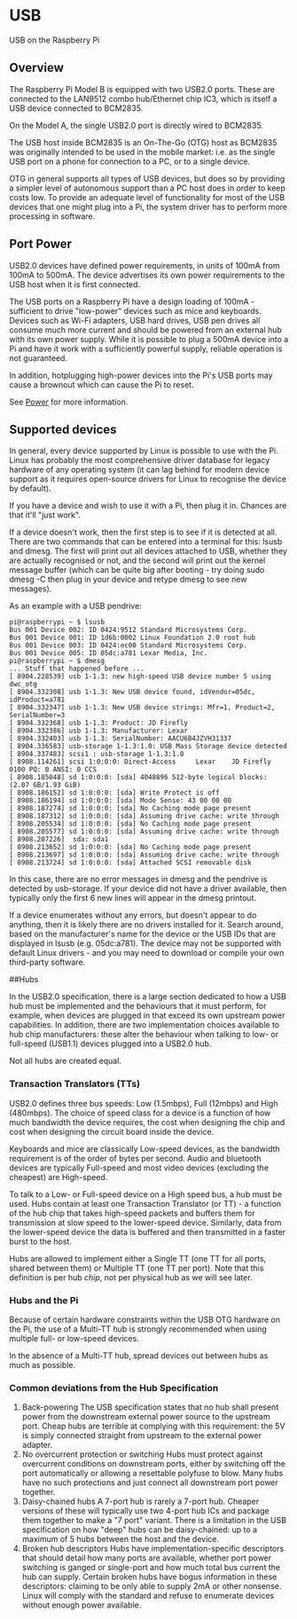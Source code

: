 # USB

USB on the Raspberry Pi

## Overview

The Raspberry Pi Model B is equipped with two USB2.0 ports. These are connected to the LAN9512 combo hub/Ethernet chip IC3, which is itself a USB device connected to BCM2835.

On the Model A, the single USB2.0 port is directly wired to BCM2835.

The USB host inside BCM2835 is an On-The-Go (OTG) host as BCM2835 was originally intended to be used in the mobile market: i.e. as the single USB port on a phone for connection to a PC, or to a single device.

OTG in general supports all types of USB devices, but does so by providing a simpler level of autonomous support than a PC host does in order to keep costs low. To provide an adequate level of functionality for most of the USB devices that one might plug into a Pi, the system driver has to perform more processing in software.

## Port Power

USB2.0 devices have defined power requirements, in units of 100mA from 100mA to 500mA. The device advertises its own power requirements to the USB host when it is first connected.

The USB ports on a Raspberry Pi have a design loading of 100mA - sufficient to drive "low-power" devices such as mice and keyboards. Devices such as Wi-Fi adapters, USB hard drives, USB pen drives all consume much more current and should be powered from an external hub with its own power supply. While it is possible to plug a 500mA device into a Pi and have it work with a sufficiently powerful supply, reliable operation is not guaranteed.

In addition, hotplugging high-power devices into the Pi's USB ports may cause a brownout which can cause the Pi to reset.

See [Power](https://github.com/raspberrypi/documentation/blob/master/hardware/raspberrypi/power.md) for more information.

## Supported devices

In general, every device supported by Linux is possible to use with the Pi. Linux has probably the most comprehensive driver database for legacy hardware of any operating system (it can lag behind for modern device support as it requires open-source drivers for Linux to recognise the device by default).

If you have a device and wish to use it with a Pi, then plug it in. Chances are that it'll "just work".

If a device doesn't work, then the first step is to see if it is detected at all. There are two commands that can be entered into a terminal for this: lsusb and dmesg. The first will print out all devices attached to USB, whether they are actually recognised or not, and the second will print out the kernel message buffer (which can be quite big after booting - try doing sudo dmesg -C then plug in your device and retype dmesg to see new messages).

As an example with a USB pendrive:
```
pi@raspberrypi ~ $ lsusb
Bus 001 Device 002: ID 0424:9512 Standard Microsystems Corp.
Bus 001 Device 001: ID 1d6b:0002 Linux Foundation 2.0 root hub
Bus 001 Device 003: ID 0424:ec00 Standard Microsystems Corp.
Bus 001 Device 005: ID 05dc:a781 Lexar Media, Inc.
pi@raspberrypi ~ $ dmesg
... Stuff that happened before ...
[ 8904.228539] usb 1-1.3: new high-speed USB device number 5 using dwc_otg
[ 8904.332308] usb 1-1.3: New USB device found, idVendor=05dc, idProduct=a781
[ 8904.332347] usb 1-1.3: New USB device strings: Mfr=1, Product=2, SerialNumber=3
[ 8904.332368] usb 1-1.3: Product: JD Firefly
[ 8904.332386] usb 1-1.3: Manufacturer: Lexar
[ 8904.332403] usb 1-1.3: SerialNumber: AACU6B4JZVH31337
[ 8904.336583] usb-storage 1-1.3:1.0: USB Mass Storage device detected
[ 8904.337483] scsi1 : usb-storage 1-1.3:1.0
[ 8908.114261] scsi 1:0:0:0: Direct-Access     Lexar    JD Firefly       0100 PQ: 0 ANSI: 0 CCS
[ 8908.185048] sd 1:0:0:0: [sda] 4048896 512-byte logical blocks: (2.07 GB/1.93 GiB)
[ 8908.186152] sd 1:0:0:0: [sda] Write Protect is off
[ 8908.186194] sd 1:0:0:0: [sda] Mode Sense: 43 00 00 00
[ 8908.187274] sd 1:0:0:0: [sda] No Caching mode page present
[ 8908.187312] sd 1:0:0:0: [sda] Assuming drive cache: write through
[ 8908.205534] sd 1:0:0:0: [sda] No Caching mode page present
[ 8908.205577] sd 1:0:0:0: [sda] Assuming drive cache: write through
[ 8908.207226]  sda: sda1
[ 8908.213652] sd 1:0:0:0: [sda] No Caching mode page present
[ 8908.213697] sd 1:0:0:0: [sda] Assuming drive cache: write through
[ 8908.213724] sd 1:0:0:0: [sda] Attached SCSI removable disk
```

In this case, there are no error messages in dmesg and the pendrive is detected by usb-storage. If your device did not have a driver available, then typically only the first 6 new lines will appear in the dmesg printout.

If a device enumerates without any errors, but doesn't appear to do anything, then it is likely there are no drivers installed for it. Search around, based on the manufacturer's name for the device or the USB IDs that are displayed in lsusb (e.g. 05dc:a781). The device may not be supported with default Linux drivers - and you may need to download or compile your own third-party software.

##Hubs

In the USB2.0 specification, there is a large section dedicated to how a USB hub must be implemented and the behaviours that it must perform, for example, when devices are plugged in that exceed its own upstream power capabilities. In addition, there are two implementation choices available to hub chip manufacturers: these alter the behaviour when talking to low- or full-speed (USB1.1) devices plugged into a USB2.0 hub.

Not all hubs are created equal.

### Transaction Translators (TTs)

USB2.0 defines three bus speeds: Low (1.5mbps), Full (12mbps) and High (480mbps). The choice of speed class for a device is a function of how much bandwidth the device requires, the cost when designing the chip and cost when designing the circuit board inside the device.

Keyboards and mice are classically Low-speed devices, as the bandwidth requirement is of the order of bytes per second. Audio and bluetooth devices are typically Full-speed and most video devices (excluding the cheapest) are High-speed.

To talk to a Low- or Full-speed device on a High speed bus, a hub must be used. Hubs contain at least one Transaction Translator (or TT) - a function of the hub chip that takes high-speed packets and buffers them for transmission at slow speed to the lower-speed device. Similarly, data from the lower-speed device the data is buffered and then transmitted in a faster burst to the host.

Hubs are allowed to implement either a Single TT (one TT for all ports, shared between them) or Multiple TT (one TT per port). Note that this definition is per hub *chip*, not per physical hub as we will see later.

### Hubs and the Pi

Because of certain hardware constraints within the USB OTG hardware on the Pi, the use of a Multi-TT hub is strongly recommended when using multiple full- or low-speed devices.

In the absence of a Multi-TT hub, spread devices out between hubs as much as possible. 

### Common deviations from the Hub Specification

1. Back-powering
   The USB specification states that no hub shall present power from the downstream external power source to the upstream port. Cheap hubs are terrible at complying with this requirement: the 5V is simply connected straight from upstream to the external power adapter.
2. No overcurrent protection or switching
   Hubs must protect against overcurrent conditions on downstream ports, either by switching off the port automatically or allowing a resettable polyfuse to blow. Many hubs have no such protections and just connect all downstream port power together.
3. Daisy-chained hubs
   A 7-port hub is rarely a 7-port hub. Cheaper versions of these will typically use two 4-port hub ICs and package them together to make a "7 port" variant. There is a limitation in the USB specification on how "deep" hubs can be daisy-chained: up to a maximum of 5 hubs between the host and the device.
4. Broken hub descriptors
   Hubs have implementation-specific descriptors that should detail how many ports are available, whether port power switching is ganged or single-port and how much total bus current the hub can supply. Certain broken hubs have bogus information in these descriptors: claiming to be only able to supply 2mA or other nonsense. Linux will comply with the standard and refuse to enumerate devices without enough power available.
